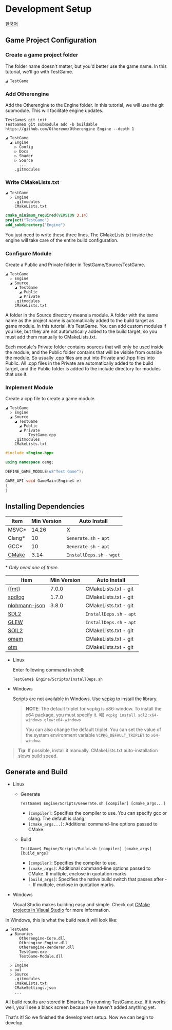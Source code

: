 # Development Setup

[한국어](../한국어/개발%20셋업.md)

## Game Project Configuration

### Create a game project folder

The folder name doesn't matter, but you'd better use the game name. In this tutorial, we'll go with TestGame.

```text
◢ TestGame
```

### Add Otherengine

Add the Otherengine to the Engine folder. In this tutorial, we will use the git submodule. This will facilitate engine updates.

```shell
TestGame$ git init
TestGame$ git submodule add -b buildable https://github.com/Othereum/Otherengine Engine --depth 1
```

```text
◢ TestGame
  ◢ Engine
    ▷ Config
    ▷ Docs
    ▷ Shader
    ▷ Source
      ...
    .gitmodules
```

### Write CMakeLists.txt

```text
◢ TestGame
  ▷ Engine
    .gitmodules
    CMakeLists.txt
```

```cmake
cmake_minimum_required(VERSION 3.14)
project("TestGame")
add_subdirectory("Engine")
```

You just need to write these three lines. The CMakeLists.txt inside the engine will take care of the entire build configuration.

### Configure Module

Create a Public and Private folder in TestGame/Source/TestGame.

```text
◢ TestGame
  ▷ Engine
  ◢ Source
    ◢ TestGame
      ◢ Public
      ◢ Private
    .gitmodules
    CMakeLists.txt
```

A folder in the Source directory means a module. A folder with the same name as the project name is automatically added to the build target as game module. In this tutorial, it's TestGame. You can add custom modules if you like, but they are not automatically added to the build target, so you must add them manually to CMakeLists.txt.

Each module's Private folder contains sources that will only be used inside the module, and the Public folder contains that will be visible from outside the module. So usually .cpp files are put into Private and .hpp files into Public. All .cpp files in the Private are automatically added to the build target, and the Public folder is added to the include directory for modules that use it.

### Implement Module

Create a cpp file to create a game module.

```text
◢ TestGame
  ▷ Engine
  ◢ Source
    ◢ TestGame
      ◢ Public
      ◢ Private
          TestGame.cpp
    .gitmodules
    CMakeLists.txt
```

```cpp
#include <Engine.hpp>

using namespace oeng;

DEFINE_GAME_MODULE(u8"Test Game");

GAME_API void GameMain(Engine& e)
{
}
```

## Installing Dependencies

Item | Min Version | Auto Install
--- | --- | ---
MSVC\* | 14.26 | X
Clang\* | 10 | `Generate.sh` - `apt`
GCC\* | 10 | `Generate.sh` - `apt`
[CMake](https://cmake.org/download) | 3.14 | `InstallDeps.sh` - `wget`

\* *Only need one of three.*

Item | Min Version | Auto Install
--- | --- | ---
[{fmt}](https://github.com/fmtlib/fmt) | 7.0.0 | CMakeLists.txt - git
[spdlog](https://github.com/gabime/spdlog) | 1.7.0 | CMakeLists.txt - git
[nlohmann-json](https://github.com/nlohmann/json) | 3.8.0 | CMakeLists.txt - git
[SDL2](https://www.libsdl.org/download-2.0.php) | | `InstallDeps.sh` - `apt`
[GLEW](https://github.com/nigels-com/glew) | | `InstallDeps.sh` - `apt`
[SOIL2](https://github.com/SpartanJ/SOIL2) | | CMakeLists.txt - git
[omem](https://github.com/Othereum/omem) | | CMakeLists.txt - git
[otm](https://github.com/Othereum/otm) | | CMakeLists.txt - git

- Linux

  Enter following command in shell:

  ```shell
  TestGame$ Engine/Scripts/InstallDeps.sh
  ```

- Windows

  Scripts are not available in Windows. Use [vcpkg](https://github.com/microsoft/vcpkg) to install the library.

  > **NOTE**: The default triplet for vcpkg is x86-window. To install the x64 package, you must specify it.
  > 예) `vcpkg install sdl2:x64-windows glew:x64-windows`
  >
  > You can also change the default triplet. You can set the value of the system environment variable `VCPKG_DEFAULT_TRIPLET` to `x64-window`.

> **Tip**: If possible, install it manually. CMakeLists.txt auto-installation slows build speed.

## Generate and Build

- Linux

  - Generate

    ```shell
    TestGame$ Engine/Scripts/Generate.sh [compiler] [cmake_args...]
    ```

    - `[compiler]`: Specifies the compiler to use. You can specify gcc or clang. The default is clang.
    - `[cmake_args...]`: Additional command-line options passed to CMake.

  - Build

    ```shell
    TestGame$ Engine/Scripts/Build.sh [compiler] [cmake_args] [build_args]
    ```

    - `[compiler]`: Specifies the compiler to use.
    - `[cmake_args]`: Additional command-line options passed to CMake. If multiple, enclose in quotation marks.
    - `[build_args]`: Specifies the native build switch that passes after --. If multiple, enclose in quotation marks.

- Windows

  Visual Studio makes building easy and simple. Check out [CMake projects in Visual Studio](https://docs.microsoft.com/en-us/cpp/build/cmake-projects-in-visual-studio?view=vs-2019) for more information.

In Windows, this is what the build result will look like:

```text
◢ TestGame
  ◢ Binaries
      Otherengine-Core.dll
      Othrengine-Engine.dll
      Otherengine-Renderer.dll
      TestGame.exe
      TestGame-Module.dll
      ...
  ▷ Engine
  ▷ out
  ▷ Source
    .gitmodules
    CMakeLists.txt
    CMakeSettings.json
    ...
```

All build results are stored in Binaries. Try running TestGame.exe. If it works well, you'll see a black screen because we haven't added anything yet.

That's it! So we finished the development setup. Now we can begin to develop.
